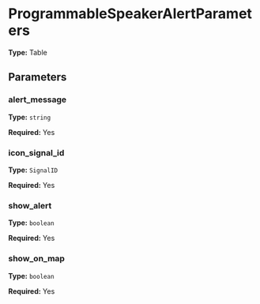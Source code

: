 # ProgrammableSpeakerAlertParameters

**Type:** Table

## Parameters

### alert_message

**Type:** `string`

**Required:** Yes

### icon_signal_id

**Type:** `SignalID`

**Required:** Yes

### show_alert

**Type:** `boolean`

**Required:** Yes

### show_on_map

**Type:** `boolean`

**Required:** Yes

